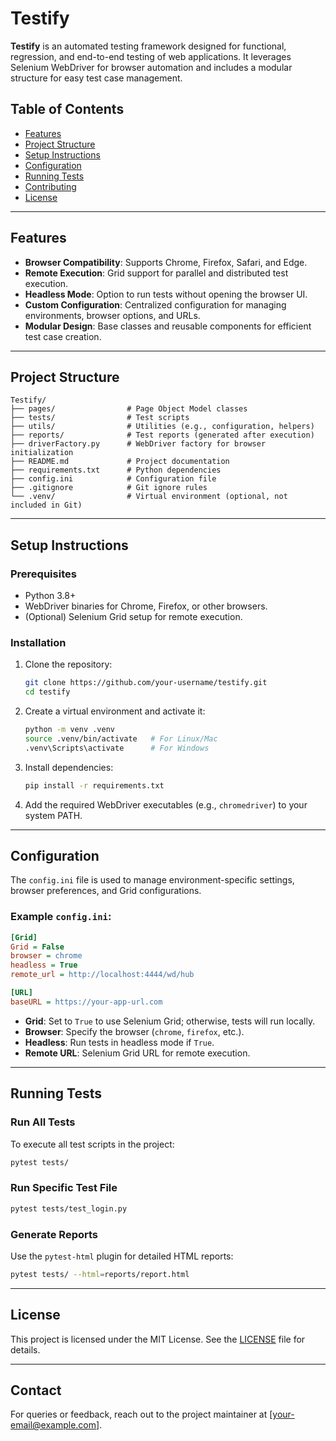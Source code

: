 # Testify

**Testify** is an automated testing framework designed for functional, regression, and end-to-end testing of web applications. It leverages Selenium WebDriver for browser automation and includes a modular structure for easy test case management.

## Table of Contents

- [Features](#features)
- [Project Structure](#project-structure)
- [Setup Instructions](#setup-instructions)
- [Configuration](#configuration)
- [Running Tests](#running-tests)
- [Contributing](#contributing)
- [License](#license)

---

## Features

- **Browser Compatibility**: Supports Chrome, Firefox, Safari, and Edge.
- **Remote Execution**: Grid support for parallel and distributed test execution.
- **Headless Mode**: Option to run tests without opening the browser UI.
- **Custom Configuration**: Centralized configuration for managing environments, browser options, and URLs.
- **Modular Design**: Base classes and reusable components for efficient test case creation.

---

## Project Structure

```plaintext
Testify/
├── pages/                # Page Object Model classes
├── tests/                # Test scripts
├── utils/                # Utilities (e.g., configuration, helpers)
├── reports/              # Test reports (generated after execution)
├── driverFactory.py      # WebDriver factory for browser initialization
├── README.md             # Project documentation
├── requirements.txt      # Python dependencies
├── config.ini            # Configuration file
├── .gitignore            # Git ignore rules
└── .venv/                # Virtual environment (optional, not included in Git)
```

---

## Setup Instructions

### Prerequisites

- Python 3.8+
- WebDriver binaries for Chrome, Firefox, or other browsers.
- (Optional) Selenium Grid setup for remote execution.

### Installation

1. Clone the repository:

   ```bash
   git clone https://github.com/your-username/testify.git
   cd testify
   ```

2. Create a virtual environment and activate it:

   ```bash
   python -m venv .venv
   source .venv/bin/activate   # For Linux/Mac
   .venv\Scripts\activate      # For Windows
   ```

3. Install dependencies:

   ```bash
   pip install -r requirements.txt
   ```

4. Add the required WebDriver executables (e.g., `chromedriver`) to your system PATH.

---

## Configuration

The `config.ini` file is used to manage environment-specific settings, browser preferences, and Grid configurations.

### Example `config.ini`:

```ini
[Grid]
Grid = False
browser = chrome
headless = True
remote_url = http://localhost:4444/wd/hub

[URL]
baseURL = https://your-app-url.com
```

- **Grid**: Set to `True` to use Selenium Grid; otherwise, tests will run locally.
- **Browser**: Specify the browser (`chrome`, `firefox`, etc.).
- **Headless**: Run tests in headless mode if `True`.
- **Remote URL**: Selenium Grid URL for remote execution.

---

## Running Tests

### Run All Tests

To execute all test scripts in the project:

```bash
pytest tests/
```

### Run Specific Test File

```bash
pytest tests/test_login.py
```

### Generate Reports

Use the `pytest-html` plugin for detailed HTML reports:

```bash
pytest tests/ --html=reports/report.html
```

---

## License

This project is licensed under the MIT License. See the [LICENSE](LICENSE) file for details.

---

## Contact

For queries or feedback, reach out to the project maintainer at [your-email@example.com].

